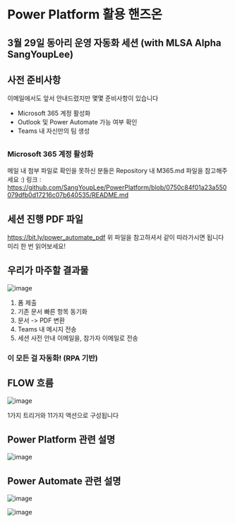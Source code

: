 # Power Platform 활용 핸즈온

## 3월 29일 동아리 운영 자동화 세션 (with MLSA Alpha SangYoupLee)

## 사전 준비사항

이메일에서도 앞서 안내드렸지만 몇몇 준비사항이 있습니다
- Microsoft 365 계정 활성화
- Outlook 및 Power Automate 가능 여부 확인
- Teams 내 자신만의 팀 생성

##

### Microsoft 365 계정 활성화
메일 내 첨부 파일로 확인을 못하신 분들은
Repository 내 M365.md 파일을 참고해주세요 :)
링크 : https://github.com/SangYoupLee/PowerPlatform/blob/0750c84f01a23a550079dfb0d17216c07b640535/README.md

## 세션 진행 PDF 파일
https://bit.ly/power_automate_pdf
위 파일을 참고하셔서 같이 따라가시면 됩니다
미리 한 번 읽어보세요!

## 우리가 마주할 결과물

![image](https://github.com/SangYoupLee/PowerPlatform/assets/125184499/c775becf-b164-4e3f-a196-352f3566fa81)

1. 폼 제출
2. 기존 문서 빠른 항목 동기화
3. 문서 -> PDF 변환
4. Teams 내 메시지 전송
5. 세션 사전 안내 이메일을, 참가자 이메일로 전송
### 이 모든 걸 자동화! (RPA 기반)

## FLOW 흐름

![image](https://github.com/SangYoupLee/PowerPlatform/assets/125184499/39525f37-5d2b-4195-9143-1330ed44e229)

1가지 트리거와 11가지 액션으로 구성됩니다

## Power Platform 관련 설명

![image](https://github.com/SangYoupLee/PowerPlatform/assets/125184499/9d6f4d96-e7a5-4a4c-b15e-f88c46eebf63)


## Power Automate 관련 설명

![image](https://github.com/SangYoupLee/PowerPlatform/assets/125184499/b80790e7-63dc-4cef-9b34-c1f0be01baee)



![image](https://github.com/SangYoupLee/PowerPlatform/assets/125184499/02f6ee81-6bf4-43f2-9f4c-4f2f679555f9)
